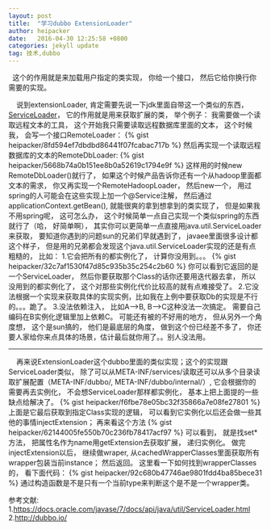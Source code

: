 ```yaml
---
layout: post
title:  "学习dubbo ExtensionLoader"
author: heipacker
date:   2016-04-30 12:25:58 +0800
categories: jekyll update
tag: 技术,dubbo
---
```

&nbsp;&nbsp;这个的作用就是来加载用户指定的类实现， 你给一个接口， 然后它给你换行你需要的实现。


&nbsp;&nbsp;&nbsp;&nbsp;说到extensionLoader, 肯定需要先说一下jdk里面自带这一个类似的东西， [ServiceLoader][serviceLoader-html]， 它的作用就是用来获取扩展的类， 举个例子： 我需要做一个读取远程文本的工具， 这个开始我只需要读取远程数据库里面的文本， 这个时候我， 会写一个接口RemoteLoader：
{% gist heipacker/8fd594ef7dbdbd86441f07fcabac717b  %}
然后再实现一个读取远程数据库的文本的RemoteDbLoader:
{% gist heipacker/5668b74a0b151ee8b0a52619c1794e9f  %}
这样用的时候new RemoteDbLoader()就行了， 如果这个时候产品告诉你还有一个从hadoop里面都文本的需求， 你又再实现一个RemoteHadoopLoader， 然后new一个， 用过spring的人可能会在这些实现上加一个@Service注解， 然后通过applicationContext.getBean(), 就能很爽的拿到想拿到的类实现了， 但是如果我不用spring呢， 这可怎么办， 这个时候简单一点自己实现一个类似spring的东西就行了（哈， 好简单啊）， 其实你可以更简单一点直接用java.util.ServiceLoader来获取， 要知道你遇到的问题sun的兄弟们早就遇到了， javaee里面很多设计都这个样子， 但是用的兄弟都会发现这个java.util.ServiceLoader实现的还是有点粗糙的， 比如：
1.它会把所有的都实例化了， 计算你没用到。。。
{% gist heipacker/32c7af1530f47d85c935b35c254c2b60  %}
你可以看到它返回的是一个ServiceLoader， 然后你要获取那个Class的话你还要用迭代器去拿， 所以没用到的都实例化了， 这个对那些实例化代价比较高的就有点难接受了。
2.它没法根据一个实现来获取具体的实现实例，比如我在上例中要获取Db的实现是不行的。。。跪了。
3.没法依赖注入， 比如A-->B, B-->C这种没法一次搞定。 需要自己编码在B实例化逻辑里加上依赖C。
可能还有被的不好用的地方， 但从另外一个角度想， 这个是sun搞的， 他们是最底层的角度， 做到这个份已经差不多了， 你还要人家给你来点具体的场景，估计最后就你用了。。别人没法用。


----------


&nbsp;&nbsp;&nbsp;&nbsp;再来说ExtensionLoader这个dubbo里面的类似实现；这个的实现跟ServiceLoader类似， 除了可以从META-INF/services/读取还可以从多个目录读取扩展配置（META-INF/dubbo/, META-INF/dubbo/internal/）, 它会根据你的需要再去实例化， 不会想ServiceLoader那样都实例化， 基本上把上面提的一些缺点给解决了。
{% gist heipacker/f6fbe78e05bc32f35866a7e08fe27801  %}
上面是它最后获取到指定Class实现的逻辑， 可以看到它实例化以后还会做一些其他的事情injectExtension； 再来看这个方法
{% gist heipacker/62144005fe550b70c236fb78417acf97  %}
可以看到， 就是找set\*方法， 把属性名作为name用getExtension去获取扩展， 递归实例化。
做完injectExtension以后， 继续做wraper, 从cachedWrapperClasses里面获取所有wrapper包装当前instance； 然后返回。
这里看一下如何找到wrapperClasses的， 看下面代码：
{% gist heipacker/92c680b47746ae9801fdd4ba85bece31  %}
通过构造函数是不是只有一个当前type来判断这个是不是一个wrapper类。

参考文献:<br/>
1.https://docs.oracle.com/javase/7/docs/api/java/util/ServiceLoader.html
2.http://dubbo.io/

[serviceLoader-html]:https://docs.oracle.com/javase/7/docs/api/java/util/ServiceLoader.html
